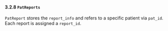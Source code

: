 #### 3.2.8 `PatReports` 

`PatReport` stores the `report_info` and refers to a specific patient via `pat_id`. Each report is assigned a `report_id`.